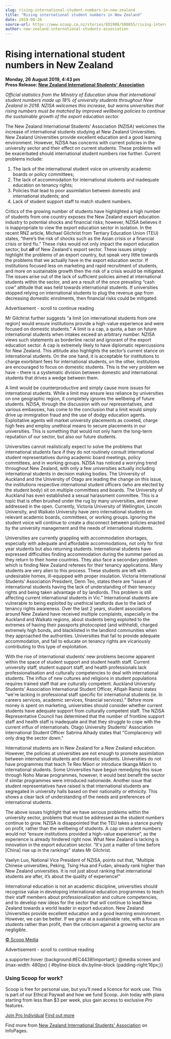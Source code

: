 ```yaml
---
slug: rising-international-student-numbers-in-new-zealand
title: "Rising international student numbers in New Zealand"
date: 2019-08-26
source-url: https://www.scoop.co.nz/stories/ED1908/S00055/rising-international-student-numbers-in-new-zealand.htm
author: new-zealand-international-students-association
---
```

Rising international student numbers in New Zealand
===================================================

**Monday, 26 August 2019, 4:43 pm**  
**Press Release: [New Zealand International Students' Association](https://info.scoop.co.nz/New_Zealand_International_Students'_Association)**

  
_Official statistics from the Ministry of Education show that international student numbers made up 18% of university students throughout New Zealand in 2018. NZISA welcomes this increase, but warns universities that rising numbers must be matched by improved wellbeing policies to continue the sustainable growth of the export education sector._

The New Zealand International Students’ Association (NZISA) welcomes the increase of international students studying at New Zealand Universities. New Zealand Universities provide excellent education and a good learning environment. However, NZISA has concerns with current policies in the university sector and their effect on current students. These problems will be exacerbated should international student numbers rise further. Current problems include:

1) The lack of the international student voice on university academic boards or policy committees;  
2) The lack of accommodation for international students and inadequate education on tenancy rights;  
3) Policies that lead to poor assimilation between domestic and international students; and  
4) Lack of student support staff to match student numbers.

Critics of the growing number of students have highlighted a high number of students from one country exposes the New Zealand export education industry to potential shocks and financial risks; however, NZISA believes it is inappropriate to view the export education sector in isolation. In the recent RNZ article, Michael Gilchrist from Tertiary Education Union (TEU) states, “there’s the risk of shocks such as the Asian crisis or a financial crisis or bird flu.” These risks would not only impact the export education sector, but **_all_** of New Zealand's export sector. These issues simply highlight the problems of an export country, but speak very little towards the problems that we actually have in the export education sector. If institutions focused less on marketing and rapid recruitment of students, and more on sustainable growth then the risk of a crisis would be mitigated. The issues arise out of the lack of sufficient policies aimed at international students within the sector, and are a result of the once prevailing “cash cow” attitude that was held towards international students. If universities stopped relying on international students to plug the revenue gap from decreasing domestic enrolments, then financial risks could be mitigated.

Advertisement - scroll to continue reading





Mr Gilchrist further suggests “a limit \[on international students from one region\] would ensure institutions provide a high-value experience and were focused on domestic students.” A limit is a cap, a quota, a ban on future international students when intakes exceed an arbitrary number. NZISA views such statements as borderline racist and ignorant of the export education sector. A cap is extremely likely to have diplomatic repercussions for New Zealand. This attitude also highlights the sector’s current stance on international students. On the one hand, it is acceptable for institutions to charge exorbitant fees for international students, on the other, institutions are encouraged to focus on domestic students. This is the very problem we have – there is a systematic division between domestic and international students that drives a wedge between them.

A limit would be counterproductive and simply cause more issues for international students. While a limit may ensure less reliance by universities on one geographic region, it completely ignores the wellbeing of future students. NZISA, through the discussion with our representatives, and various embassies, has come to the conclusion that a limit would simply drive up immigration fraud and the use of dodgy education agents. Exploitative agents will market university placements as coveted, charge high fees and employ unethical means to secure placements in our universities. This is something that would not only harm the long-term reputation of our sector, but also our future students.

Universities cannot realistically expect to solve the problems that international students face if they do not routinely consult international student representatives during academic board meetings, policy committees, and in working groups. NZISA has noticed a worrying trend throughout New Zealand, with only a few universities actually including international students in decision making bodies. The University of Auckland and the University of Otago are leading the change on this issue, the institutions respective international student officers (who are elected by the student body) sit on multiple committees and boards. The University of Auckland has even established a sexual harassment committee. This is a topic that is often brushed under the rug by many universities, and never addressed in the open. Currently, Victoria University of Wellington, Lincoln University, and Waikato University have zero international students on relevant academic boards, committees, or working groups. Ignoring the student voice will continue to create a disconnect between policies enacted by the university management and the needs of international students.

Universities are currently grappling with accommodation shortages, especially with adequate and affordable accommodations, not only for first year students but also returning students. International students have expressed difficulties finding accommodation during the summer period as they return to their home countries. They also face a secondary problem which is finding New Zealand referees for their tenancy applications. Many students are very alien to this process. These students are left with undesirable homes, ill-equipped with proper insulation. Victoria International Students’ Association President, Denn Teo, states there are “issues of international students having the lack of understanding of their tenancy rights and being taken advantage of by landlords. This problem is still affecting current international students in Vic.” International students are vulnerable to being exploited by unethical landlords due to the lack of tenancy rights awareness. Over the last 2 years, student associations around New Zealand have received multiple complaints, especially in the Auckland and Waikato regions, about students being exploited to the extremes of having their passports photocopied (and withheld), charged extremely high bonds, and blacklisted in the landlord communities when they approached the authorities. Universities that fail to provide adequate accommodation, and fail to educate on tenancy rights are vicariously contributing to this type of exploitation.

With the rise of international students’ new problems become apparent within the space of student support and student health staff. Current university staff, student support staff, and health professionals lack professionalisation and culturally competencies to deal with international students. The influx of new cultures and religions in student populations requires trained staff that are culturally competent. Auckland University Students’ Association International Student Officer, Afiqah Ramizi states “we're lacking in professional staff specific for international students (ie. In careers services, academic services, financial services).” Before more money is spent on marketing, universities should consider whether current students have adequate support from culturally competent staff. The NZISA Representative Council has determined that the number of frontline support staff and health staff is inadequate and that they struggle to cope with the current influx of internationals. Otago University Students' Association International Student Officer Sabrina Alhady states that "Complacency will only drag the sector down."

International students are in New Zealand for a New Zealand education. However, the policies at universities are not enough to promote assimilation between international students and domestic students. Universities do not have programmes that teach Te Reo Māori or introduce tikanga Māori to international students. Some Universities have begun remedying this issue through Noho Marae programmes, however, it would best benefit the sector if similar programmes were introduced nationwide. Another issue that student representatives have raised is that international students are segregated in university halls based on their nationality or ethnicity. This shows a clear lack of understanding of the needs and preferences of international students.

The above issues highlight that we have serious problems within the university sector, problems that must be addressed as the student numbers continue to grow. NZISA is disappointed that the TEU takes a stance purely on profit, rather than the wellbeing of students. A cap on student numbers would not “ensure institutions provided a high-value experience”, as the experience is already hindered right now. What New Zealand is lacking is innovation in the export education sector. “It's just a matter of time before \[China\] rise up in the rankings” states Mr Gilchrist.

Vaelyn Luo, National Vice President of NZISA, points out that, “Multiple Chinese universities, Peking, Tsing Hua and Fudan, already rank higher than New Zealand universities. It is not just about ranking that international students are after, it’s about the quality of experience!”

International education is not an academic discipline, universities should recognise value in developing international education programmes to teach their staff members about professionalization and culture competencies, and to develop new ideas for the sector that will continue to lead New Zealand towards a world leader in export education. New Zealand Universities provide excellent education and a good learning environment. However, we can be better. If we grow at a sustainable rate, with a focus on students rather than profit, then the criticism against a growing sector are negligible.

[© Scoop Media](http://www.scoop.co.nz/about/terms.html)  

Advertisement - scroll to continue reading



a.supporter:hover {background:#EC4438!important;} @media screen and (max-width: 480px) { #byline-block div.byline-block {padding-right:16px;}}

### Using Scoop for work?

Scoop is free for personal use, but you’ll need a licence for work use. This is part of our Ethical Paywall and how we fund Scoop. Join today with plans starting from less than $3 per week, plus gain access to exclusive _Pro_ features.  
  
[Join Pro Individual](https://pro.scoop.co.nz/Individual/?from=ProIn24) [Find out more](https://pro.scoop.co.nz/using-scoop-for-work/?from=ProIn24)

Find more from [New Zealand International Students' Association](https://info.scoop.co.nz/New_Zealand_International_Students'_Association) on InfoPages.
